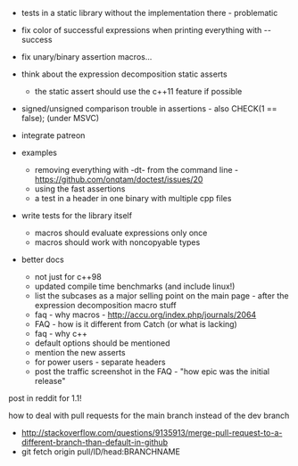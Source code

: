 - tests in a static library without the implementation there - problematic

- fix color of successful expressions when printing everything with --success

- fix unary/binary assertion macros...

- think about the expression decomposition static asserts
    - the static assert should use the c++11 feature if possible

- signed/unsigned comparison trouble in assertions - also     CHECK(1 == false); (under MSVC)

- integrate patreon

- examples
    - removing everything with -dt- from the command line - https://github.com/onqtam/doctest/issues/20
    - using the fast assertions
    - a test in a header in one binary with multiple cpp files

- write tests for the library itself
    - macros should evaluate expressions only once
    - macros should work with noncopyable types

- better docs
    - not just for c++98
    - updated compile time benchmarks (and include linux!)
    - list the subcases as a major selling point on the main page - after the expression decomposition macro stuff
    - faq - why macros - http://accu.org/index.php/journals/2064
    - FAQ - how is it different from Catch (or what is lacking)
    - faq - why c++
    - default options should be mentioned
    - mention the new asserts
    - for power users - separate headers
    - post the traffic screenshot in the FAQ - "how epic was the initial release"

post in reddit for 1.1!











how to deal with pull requests for the main branch instead of the dev branch
- http://stackoverflow.com/questions/9135913/merge-pull-request-to-a-different-branch-than-default-in-github
- git fetch origin pull/ID/head:BRANCHNAME
